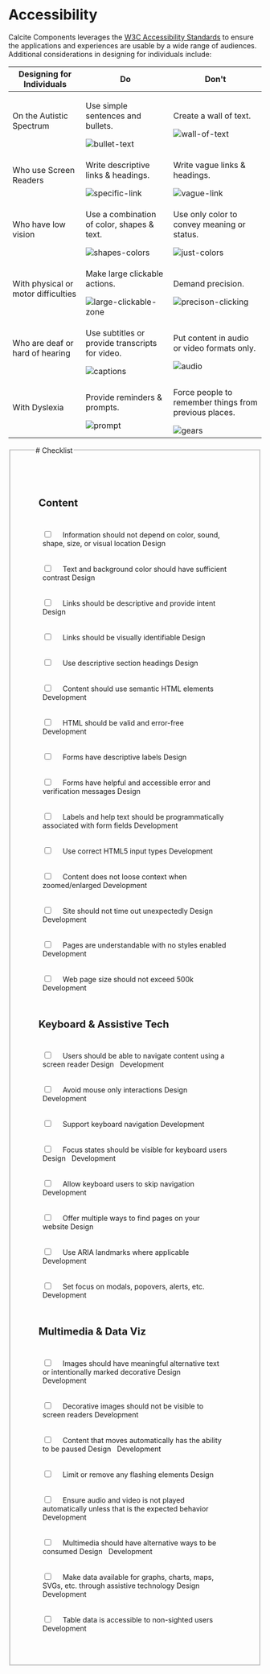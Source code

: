 <style>
    .check-div {
        padding: 1rem;
    }
    .check-div > label {
        margin-left: 1rem;
    }
    fieldset {
        padding: 3rem;
    }
    h2 {
        font-size: 1.25rem;
        padding: 0.5rem;
    }
    calcite-chip {
        margin-right: 0.5rem;
    }
</style>

# Accessibility

Calcite Components leverages the [W3C Accessibility Standards](https://www.w3.org/WAI/standards-guidelines) to ensure the applications and experiences are usable by a wide range of audiences. Additional considerations in designing for individuals include:

| Designing for Individuals                  | Do                                                                                                                                                                       | Don't                                                                                                                                                                       |
| ------------------------------------------ | ------------------------------------------------------------------------------------------------------------------------------------------------------------------------ | --------------------------------------------------------------------------------------------------------------------------------------------------------------------------- |
| On the Autistic Spectrum                   | <p>Use simple sentences and bullets.</p> ![bullet-text](https://user-images.githubusercontent.com/5023024/173696318-e39483e1-6a78-4318-8fb0-4b2599b288e2.svg)            | <p>Create a wall of text.</p> ![wall-of-text](https://user-images.githubusercontent.com/5023024/173696337-6d2eff4d-e9be-4537-9418-f99beb2e0294.svg)                         |
| Who use Screen Readers                     | <p>Write descriptive links & headings.</p> ![specific-link](https://user-images.githubusercontent.com/5023024/173696333-8fdbce02-407e-4447-a75f-30a8adadcb18.svg)        | <p>Write vague links & headings.</p> ![vague-link](https://user-images.githubusercontent.com/5023024/173696336-6eafc9dc-c55e-4e3f-9e08-0df30d13e50e.svg)                    |
| <p>Who have low vision</p>                 | <p>Use a combination of color, shapes & text.</p> ![shapes-colors](https://user-images.githubusercontent.com/5023024/173696330-9c3ea753-9aec-4768-bb34-4b8eea233442.svg) | <p>Use only color to convey meaning or status.</p> ![just-colors](https://user-images.githubusercontent.com/5023024/173696322-e5fb7e87-a026-4cb9-97d7-4ce5fde58b5e.svg)     |
| <p>With physical or motor difficulties</p> | <p>Make large clickable actions.</p> ![large-clickable-zone](https://user-images.githubusercontent.com/5023024/173696323-11baf649-ec6d-499a-8e8a-cb1ffa74fc63.svg)       | <p>Demand precision.</p> ![precison-clicking](https://user-images.githubusercontent.com/5023024/173696324-ca314eff-44a6-4327-ab2e-5d2ec215b1b8.svg)                         |
| <p>Who are deaf or hard of hearing</p>     | <p>Use subtitles or provide transcripts for video.</p> ![captions](https://user-images.githubusercontent.com/5023024/173696320-c06c6999-2397-4390-a1f1-e4929510de90.svg) | <p>Put content in audio or video formats only.</p> ![audio](https://user-images.githubusercontent.com/5023024/173696314-00c0911d-0acc-473d-a527-65b61f0d2101.svg)           |
| <p>With Dyslexia</p>                       | <p>Provide reminders & prompts.</p> ![prompt](https://user-images.githubusercontent.com/5023024/173696328-767d2cc3-2635-449b-9159-1cea1dcdcc14.svg)                      | <p>Force people to remember things from previous places.</p> ![gears](https://user-images.githubusercontent.com/5023024/173696321-6655f279-71c0-4a8d-836f-5f429721e64a.svg) |

<fieldset>
    <legend># Checklist</legend>

## Content

<div class="check-div">
    <input type="checkbox" name="1" id="1">
    <label for="1">Information should not depend on color, sound, shape, size, or visual location
    <calcite-chip appearance="solid" color="blue" icon="palette" scale="s">Design</calcite-chip>
    </label>
</div>
<div class="check-div">
    <input type="checkbox" name="2" id="2">
    <label for="2">Text and background color should have sufficient contrast
    <calcite-chip appearance="solid" color="blue" icon="palette" scale="s">Design</calcite-chip>
    </label>
</div>
<div class="check-div">
    <input type="checkbox" name="3" id="3">
    <label for="3">Links should be descriptive and provide intent
    <calcite-chip appearance="solid" color="blue" icon="palette" scale="s">Design</calcite-chip>
    </label>
</div>
<div class="check-div">
    <input type="checkbox" name="4" id="4">
    <label for="4">Links should be visually identifiable
    <calcite-chip appearance="solid" color="blue" icon="palette" scale="s">Design</calcite-chip>
    </label>
</div>
<div class="check-div">
    <input type="checkbox" name="5" id="5">
    <label for="5">Use descriptive section headings
    <calcite-chip appearance="solid" color="blue" icon="palette" scale="s">Design</calcite-chip>
    </label>
</div>
<div class="check-div">
    <input type="checkbox" name="6" id="6">
    <label for="6">Content should use semantic HTML elements
    <calcite-chip appearance="solid" color="yellow" icon="code" scale="s">Development</calcite-chip>
    </label>
</div>
<div class="check-div">
    <input type="checkbox" name="7" id="7">
    <label for="7">HTML should be valid and error-free
    <calcite-chip appearance="solid" color="yellow" icon="code" scale="s">Development</calcite-chip>
    </label>
</div>
<div class="check-div">
    <input type="checkbox" name="8" id="8">
    <label for="8">Forms have descriptive labels
    <calcite-chip appearance="solid" color="blue" icon="palette" scale="s">Design</calcite-chip>
    </label>
</div>
<div class="check-div">
    <input type="checkbox" name="9" id="9">
    <label for="9">Forms have helpful and accessible error and verification messages
    <calcite-chip appearance="solid" color="blue" icon="palette" scale="s">Design</calcite-chip>
    </label>
</div>
<div class="check-div">
    <input type="checkbox" name="10" id="10">
    <label for="10">Labels and help text should be programmatically associated with form fields
    <calcite-chip appearance="solid" color="yellow" icon="code" scale="s">Development</calcite-chip>
    </label>
</div>
<div class="check-div">
    <input type="checkbox" name="11" id="11">
    <label for="11">Use correct HTML5 input types
    <calcite-chip appearance="solid" color="yellow" icon="code" scale="s">Development</calcite-chip>
    </label>
</div>
<div class="check-div">
    <input type="checkbox" name="12" id="12">
    <label for="12">Content does not loose context when zoomed/enlarged
    <calcite-chip appearance="solid" color="yellow" icon="code" scale="s">Development</calcite-chip>
    </label>
</div>
<div class="check-div">
    <input type="checkbox" name="13" id="13">
    <label for="13">Site should not time out unexpectedly
    <calcite-chip appearance="solid" color="blue" icon="palette" scale="s">Design</calcite-chip>
    <calcite-chip appearance="solid" color="yellow" icon="code" scale="s">Development</calcite-chip>
    </label>
</div>
<div class="check-div">
    <input type="checkbox" name="14" id="14">
    <label for="14">Pages are understandable with no styles enabled
    <calcite-chip appearance="solid" color="yellow" icon="code" scale="s">Development</calcite-chip>
    </label>
</div>
<div class="check-div">
    <input type="checkbox" name="15" id="15">
    <label for="15">Web page size should not exceed 500k
    <calcite-chip appearance="solid" color="yellow" icon="code" scale="s">Development</calcite-chip>
    </label>
</div>

## Keyboard & Assistive Tech

<div class="check-div">
    <input type="checkbox" name="16" id="16">
    <label for="16">Users should be able to navigate content using a screen reader
    <calcite-chip appearance="solid" color="blue" icon="palette" scale="s">Design</calcite-chip>
    <calcite-chip appearance="solid" color="yellow" icon="code" scale="s">Development</calcite-chip>
    </label>
</div>
<div class="check-div">
    <input type="checkbox" name="17" id="17">
    <label for="17">Avoid mouse only interactions
    <calcite-chip appearance="solid" color="blue" icon="palette" scale="s">Design</calcite-chip>
    <calcite-chip appearance="solid" color="yellow" icon="code" scale="s">Development</calcite-chip>
    </label>
</div>
<div class="check-div">
    <input type="checkbox" name="18" id="18">
    <label for="18">Support keyboard navigation
    <calcite-chip appearance="solid" color="yellow" icon="code" scale="s">Development</calcite-chip>
    </label>
</div>
<div class="check-div">
    <input type="checkbox" name="19" id="19">
    <label for="19">Focus states should be visible for keyboard users
    <calcite-chip appearance="solid" color="blue" icon="palette" scale="s">Design</calcite-chip>
    <calcite-chip appearance="solid" color="yellow" icon="code" scale="s">Development</calcite-chip>
    </label>
</div>
<div class="check-div">
    <input type="checkbox" name="20" id="20">
    <label for="20">Allow keyboard users to skip navigation
    <calcite-chip appearance="solid" color="yellow" icon="code" scale="s">Development</calcite-chip>
    </label>
</div>
<div class="check-div">
    <input type="checkbox" name="21" id="21">
    <label for="21">Offer multiple ways to find pages on your website
    <calcite-chip appearance="solid" color="blue" icon="palette" scale="s">Design</calcite-chip>
    </label>
</div>
<div class="check-div">
    <input type="checkbox" name="22" id="22">
    <label for="22">Use ARIA landmarks where applicable
    <calcite-chip appearance="solid" color="yellow" icon="code" scale="s">Development</calcite-chip>
    </label>
</div>
<div class="check-div">
    <input type="checkbox" name="23" id="23">
    <label for="23">Set focus on modals, popovers, alerts, etc.
    <calcite-chip appearance="solid" color="yellow" icon="code" scale="s">Development</calcite-chip>
    </label>
</div>

## Multimedia & Data Viz

<div class="check-div">
    <input type="checkbox" name="25" id="25">
    <label for="25">Images should have meaningful alternative text or intentionally marked decorative
    <calcite-chip appearance="solid" color="blue" icon="palette" scale="s">Design</calcite-chip>
    <calcite-chip appearance="solid" color="yellow" icon="code" scale="s">Development</calcite-chip>
    </label>
</div>
<div class="check-div">
    <input type="checkbox" name="26" id="26">
    <label for="26">Decorative images should not be visible to screen readers
    <calcite-chip appearance="solid" color="yellow" icon="code" scale="s">Development</calcite-chip>
    </label>
</div>
<div class="check-div">
    <input type="checkbox" name="27" id="27">
    <label for="27">Content that moves automatically has the ability to be paused
    <calcite-chip appearance="solid" color="blue" icon="palette" scale="s">Design</calcite-chip>
    <calcite-chip appearance="solid" color="yellow" icon="code" scale="s">Development</calcite-chip>
    </label>
</div>
<div class="check-div">
    <input type="checkbox" name="28" id="28">
    <label for="28">Limit or remove any flashing elements
    <calcite-chip appearance="solid" color="blue" icon="palette" scale="s">Design</calcite-chip>
    </label>
</div>
<div class="check-div">
    <input type="checkbox" name="29" id="29">
    <label for="29">Ensure audio and video is not played automatically unless that is the expected behavior
    <calcite-chip appearance="solid" color="yellow" icon="code" scale="s">Development</calcite-chip>
    </label>
</div>
<div class="check-div">
    <input type="checkbox" name="30" id="30">
    <label for="30">Multimedia should have alternative ways to be consumed
    <calcite-chip appearance="solid" color="blue" icon="palette" scale="s">Design</calcite-chip>
    <calcite-chip appearance="solid" color="yellow" icon="code" scale="s">Development</calcite-chip>
    </label>
</div>
<div class="check-div">
    <input type="checkbox" name="31" id="31">
    <label for="31">Make data available for graphs, charts, maps, SVGs, etc. through assistive technology
    <calcite-chip appearance="solid" color="blue" icon="palette" scale="s">Design</calcite-chip>
    <calcite-chip appearance="solid" color="yellow" icon="code" scale="s">Development</calcite-chip>
    </label>
</div>
<div class="check-div">
    <input type="checkbox" name="32" id="32">
    <label for="32">Table data is accessible to non-sighted users
    <calcite-chip appearance="solid" color="yellow" icon="code" scale="s">Development</calcite-chip>
    </label>
</div>

</fieldset>
